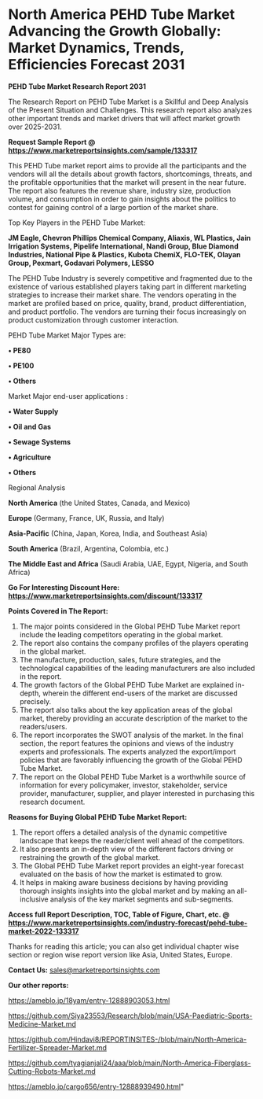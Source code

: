 # North America PEHD Tube Market Advancing the Growth Globally: Market Dynamics, Trends, Efficiencies Forecast 2031

<strong>PEHD Tube Market Research Report 2031</strong>

The Research Report on PEHD Tube Market is a Skillful and Deep Analysis of the Present Situation and Challenges. This research report also analyzes other important trends and market drivers that will affect market growth over 2025-2031.

<strong>Request Sample Report @ <a href=https://www.marketreportsinsights.com/sample/133317>https://www.marketreportsinsights.com/sample/133317</a></strong>

This PEHD Tube market report aims to provide all the participants and the vendors will all the details about growth factors, shortcomings, threats, and the profitable opportunities that the market will present in the near future. The report also features the revenue share, industry size, production volume, and consumption in order to gain insights about the politics to contest for gaining control of a large portion of the market share.

Top Key Players in the PEHD Tube Market:

<strong>JM Eagle, Chevron Phillips Chemical Company, Aliaxis, WL Plastics, Jain Irrigation Systems, Pipelife International, Nandi Group, Blue Diamond Industries, National Pipe & Plastics, Kubota ChemiX, FLO-TEK, Olayan Group, Pexmart, Godavari Polymers, LESSO</strong>

The PEHD Tube Industry is severely competitive and fragmented due to the existence of various established players taking part in different marketing strategies to increase their market share. The vendors operating in the market are profiled based on price, quality, brand, product differentiation, and product portfolio. The vendors are turning their focus increasingly on product customization through customer interaction.

PEHD Tube Market Major Types are:

<strong>• PE80

• PE100

• Others</strong>

Market Major end-user applications :

<strong>• Water Supply

• Oil and Gas

• Sewage Systems

• Agriculture

• Others</strong>

Regional Analysis

</u><strong><b>North America</b></strong> (the United States, Canada, and Mexico)

<strong><b>Europe </b></strong>(Germany, France, UK, Russia, and Italy)

<strong><b>Asia-Pacific</b></strong> (China, Japan, Korea, India, and Southeast Asia)

<strong><b>South America</b></strong> (Brazil, Argentina, Colombia, etc.)

<strong><b>The Middle East and Africa</b></strong> (Saudi Arabia, UAE, Egypt, Nigeria, and South Africa)

<strong>Go For Interesting Discount Here: <a href=https://www.marketreportsinsights.com/discount/133317>https://www.marketreportsinsights.com/discount/133317</a></strong>

<strong>Points Covered in The Report:</strong>
<ol>
  <li>The major points considered in the Global PEHD Tube Market report include the leading competitors operating in the global market.</li>
  <li>The report also contains the company profiles of the players operating in the global market.</li>
  <li>The manufacture, production, sales, future strategies, and the technological capabilities of the leading manufacturers are also included in the report.</li>
  <li>The growth factors of the Global PEHD Tube Market are explained in-depth, wherein the different end-users of the market are discussed precisely.</li>
  <li>The report also talks about the key application areas of the global market, thereby providing an accurate description of the market to the readers/users.</li>
  <li>The report incorporates the SWOT analysis of the market. In the final section, the report features the opinions and views of the industry experts and professionals. The experts analyzed the export/import policies that are favorably influencing the growth of the Global PEHD Tube Market.</li>
  <li>The report on the Global PEHD Tube Market is a worthwhile source of information for every policymaker, investor, stakeholder, service provider, manufacturer, supplier, and player interested in purchasing this research document.</li>
</ol>
<strong>Reasons for Buying Global PEHD Tube Market Report:</strong>

<ol>
  <li>The report offers a detailed analysis of the dynamic competitive landscape that keeps the reader/client well ahead of the competitors.</li>
  <li>It also presents an in-depth view of the different factors driving or restraining the growth of the global market.</li>
  <li>The Global PEHD Tube Market report provides an eight-year forecast evaluated on the basis of how the market is estimated to grow.</li>
  <li>It helps in making aware business decisions by having providing thorough insights insights into the global market and by making an all-inclusive analysis of the key market segments and sub-segments.</li>
</ol>
<strong>Access full Report Description, TOC, Table of Figure, Chart, etc. @ <a href=https://www.marketreportsinsights.com/industry-forecast/pehd-tube-market-2022-133317>https://www.marketreportsinsights.com/industry-forecast/pehd-tube-market-2022-133317</a></strong>


Thanks for reading this article; you can also get individual chapter wise section or region wise report version like Asia, United States, Europe.

<strong>Contact Us:</strong>
sales@marketreportsinsights.com

<strong>Our other reports:</strong>

<a href=https://ameblo.jp/18yam/entry-12888903053.html>https://ameblo.jp/18yam/entry-12888903053.html</a>

<a href=https://github.com/Siya23553/Research/blob/main/USA-Paediatric-Sports-Medicine-Market.md>https://github.com/Siya23553/Research/blob/main/USA-Paediatric-Sports-Medicine-Market.md</a>

<a href=https://github.com/Hindavi8/REPORTINSITES-/blob/main/North-America-Fertilizer-Spreader-Market.md>https://github.com/Hindavi8/REPORTINSITES-/blob/main/North-America-Fertilizer-Spreader-Market.md</a>

<a href=https://github.com/tyagianjali24/aaa/blob/main/North-America-Fiberglass-Cutting-Robots-Market.md>https://github.com/tyagianjali24/aaa/blob/main/North-America-Fiberglass-Cutting-Robots-Market.md</a>

<a href=https://ameblo.jp/cargo656/entry-12888939490.html>https://ameblo.jp/cargo656/entry-12888939490.html</a>"
